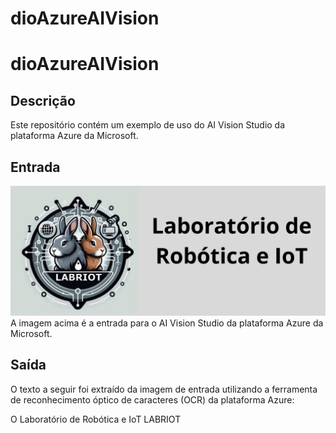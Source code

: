 # dioAzureAIVision

# dioAzureAIVision

## Descrição

Este repositório contém um exemplo de uso do AI Vision Studio da plataforma Azure da Microsoft.

## Entrada

![Freud and Nietzsche banner](inputs/Freud%20and%20Nietzsche%20banner.jpg)
A imagem acima é a entrada para o AI Vision Studio da plataforma Azure da Microsoft.

## Saída

O texto a seguir foi extraído da imagem de entrada utilizando a ferramenta de reconhecimento óptico de caracteres (OCR) da plataforma Azure:

O Laboratório de Robótica e IoT LABRIOT
